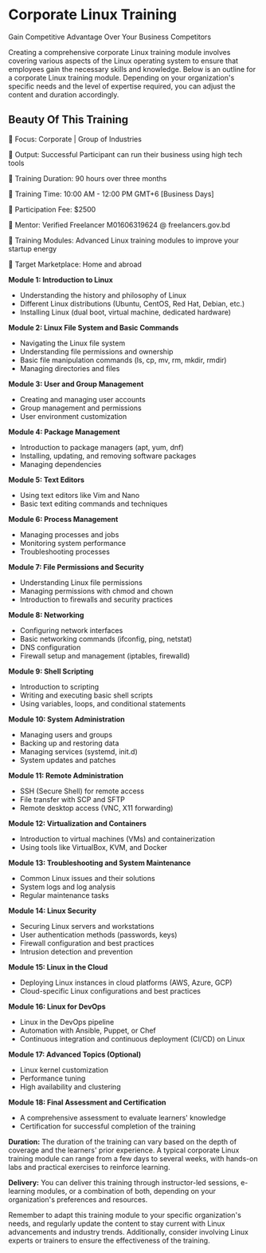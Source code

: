 # Corporate Linux Training
Gain Competitive Advantage Over Your Business Competitors

Creating a comprehensive corporate Linux training module involves covering various aspects of the Linux operating system to ensure that employees gain the necessary skills and knowledge. Below is an outline for a corporate Linux training module. Depending on your organization's specific needs and the level of expertise required, you can adjust the content and duration accordingly.


## Beauty Of This Training

📢 Focus: Corporate | Group of Industries

📢 Output: Successful Participant can run their business using high tech tools

📢 Training Duration: 90 hours over three months

📢 Training Time: 10:00 AM - 12:00 PM GMT+6 [Business Days]

📢 Participation Fee: $2500

📢 Mentor: Verified Freelancer M01606319624 @ freelancers.gov.bd

📢 Training Modules: Advanced Linux training modules to improve your startup energy 

📢 Target Marketplace: Home and abroad

**Module 1: Introduction to Linux**
- Understanding the history and philosophy of Linux
- Different Linux distributions (Ubuntu, CentOS, Red Hat, Debian, etc.)
- Installing Linux (dual boot, virtual machine, dedicated hardware)

**Module 2: Linux File System and Basic Commands**
- Navigating the Linux file system
- Understanding file permissions and ownership
- Basic file manipulation commands (ls, cp, mv, rm, mkdir, rmdir)
- Managing directories and files

**Module 3: User and Group Management**
- Creating and managing user accounts
- Group management and permissions
- User environment customization

**Module 4: Package Management**
- Introduction to package managers (apt, yum, dnf)
- Installing, updating, and removing software packages
- Managing dependencies

**Module 5: Text Editors**
- Using text editors like Vim and Nano
- Basic text editing commands and techniques

**Module 6: Process Management**
- Managing processes and jobs
- Monitoring system performance
- Troubleshooting processes

**Module 7: File Permissions and Security**
- Understanding Linux file permissions
- Managing permissions with chmod and chown
- Introduction to firewalls and security practices

**Module 8: Networking**
- Configuring network interfaces
- Basic networking commands (ifconfig, ping, netstat)
- DNS configuration
- Firewall setup and management (iptables, firewalld)

**Module 9: Shell Scripting**
- Introduction to scripting
- Writing and executing basic shell scripts
- Using variables, loops, and conditional statements

**Module 10: System Administration**
- Managing users and groups
- Backing up and restoring data
- Managing services (systemd, init.d)
- System updates and patches

**Module 11: Remote Administration**
- SSH (Secure Shell) for remote access
- File transfer with SCP and SFTP
- Remote desktop access (VNC, X11 forwarding)

**Module 12: Virtualization and Containers**
- Introduction to virtual machines (VMs) and containerization
- Using tools like VirtualBox, KVM, and Docker

**Module 13: Troubleshooting and System Maintenance**
- Common Linux issues and their solutions
- System logs and log analysis
- Regular maintenance tasks

**Module 14: Linux Security**
- Securing Linux servers and workstations
- User authentication methods (passwords, keys)
- Firewall configuration and best practices
- Intrusion detection and prevention

**Module 15: Linux in the Cloud**
- Deploying Linux instances in cloud platforms (AWS, Azure, GCP)
- Cloud-specific Linux configurations and best practices

**Module 16: Linux for DevOps**
- Linux in the DevOps pipeline
- Automation with Ansible, Puppet, or Chef
- Continuous integration and continuous deployment (CI/CD) on Linux

**Module 17: Advanced Topics (Optional)**
- Linux kernel customization
- Performance tuning
- High availability and clustering

**Module 18: Final Assessment and Certification**
- A comprehensive assessment to evaluate learners' knowledge
- Certification for successful completion of the training

**Duration:** The duration of the training can vary based on the depth of coverage and the learners' prior experience. A typical corporate Linux training module can range from a few days to several weeks, with hands-on labs and practical exercises to reinforce learning.

**Delivery:** You can deliver this training through instructor-led sessions, e-learning modules, or a combination of both, depending on your organization's preferences and resources.

Remember to adapt this training module to your specific organization's needs, and regularly update the content to stay current with Linux advancements and industry trends. Additionally, consider involving Linux experts or trainers to ensure the effectiveness of the training.
